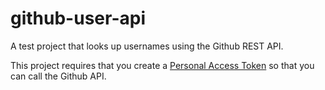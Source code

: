 # github-user-api
A test project that looks up usernames using the Github REST API.

This project requires that you create a [Personal Access Token](https://docs.github.com/en/authentication/keeping-your-account-and-data-secure/creating-a-personal-access-token) so that you can call the Github API.
